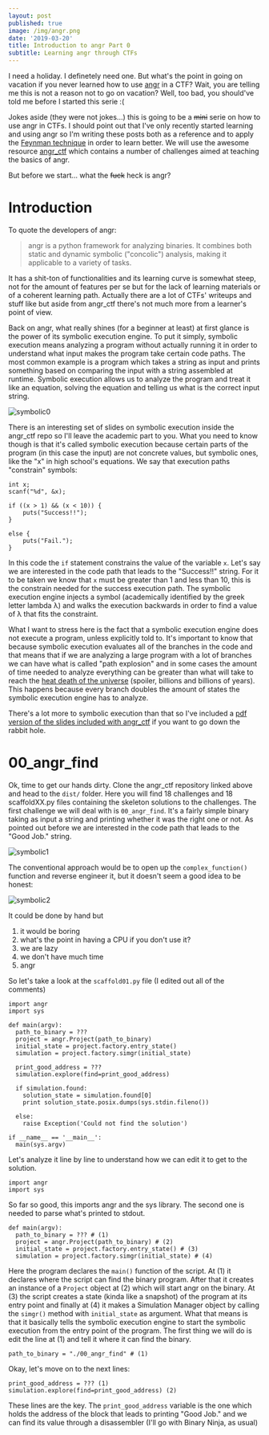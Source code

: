 ```yaml
---
layout: post
published: true
image: /img/angr.png
date: '2019-03-20'
title: Introduction to angr Part 0
subtitle: Learning angr through CTFs
---
```

I need a holiday. I definetely need one. But what's the point in going on vacation if you never learned how to use [angr](https://angr.io/) in a CTF? Wait, you are telling me this is not a reason not to go on vacation? Well, too bad, you should've told me before I started this serie :(

Jokes aside (they were not jokes...) this is going to be a ~~mini~~ serie on how to use angr in CTFs. I should point out that I've only recently started learning and using angr so I'm writing these posts both as a reference and to apply the [Feynman technique](https://fs.blog/2012/04/feynman-technique/) in order to learn better. We will use the awesome resource [angr_ctf](https://github.com/jakespringer/angr_ctf) which contains a number of challenges aimed at teaching the basics of angr.

But before we start... what the ~~fuck~~ heck is angr?

# Introduction

To quote the developers of angr:

> angr is a python framework for analyzing binaries. 
> It combines both static and dynamic symbolic ("concolic") analysis, making it applicable to a variety of tasks.

It has a shit-ton of functionalities and its learning curve is somewhat steep, not for the amount of features per se but for the lack of learning materials or of a coherent learning path. Actually there are a lot of CTFs' writeups and stuff like but aside from angr_ctf there's not much more from a learner's point of view.

Back on angr, what really shines (for a beginner at least) at first glance is the power of its symbolic execution engine. To put it simply, symbolic execution means analyzing a program without actually running it in order to understand what input makes the program take certain code paths. The most common example is a program which takes a string as input and prints something based on comparing the input with a string assembled at runtime. Symbolic execution allows us to analyze the program and treat it like an equation, solving the equation and telling us what is the correct input string.

![symbolic0]({{site.baseurl}}/img/symbolicexec0.JPG)

There is an interesting set of slides on symbolic execution inside the angr_ctf repo so I'll leave the academic part to you. What you need to know though is that it's called symbolic execution because certain parts of the program (in this case the input) are not concrete values, but symbolic ones, like the "x" in high school's equations. We say that execution paths "constrain" symbols:

```
int x;
scanf("%d", &x);

if ((x > 1) && (x < 10)) {
	puts("Success!!");
} 

else {
	puts("Fail.");
}
```
In this code the `if` statement constrains the value of the variable `x`. Let's say we are interested in the code path that leads to the "Success!!" string. For it to be taken we know that `x` must be greater than 1 and less than 10, this is the constrain needed for the success execution path. The symbolic execution engine injects a symbol (academically identified by the greek letter lambda λ) and walks the execution backwards in order to find a value of λ that fits the constraint.

What I want to stress here is the fact that a symbolic execution engine does not execute a program, unless explicitly told to. It's important to know that because symbolic execution evaluates all of the branches in the code and that means that if we are analyzing a large program with a lot of branches we can have what is called "path explosion" and in some cases the amount of time needed to analyze everything can be greater than what will take to reach the [heat death of the universe](https://en.wikipedia.org/wiki/Heat_death_of_the_universe) (spoiler, billions and billions of years). This happens because every branch doubles the amount of states the symbolic execution engine has to analyze.

There's a lot more to symbolic execution than that so I've included a [pdf version of the slides included with angr_ctf](https://blog.notso.pro/downloads/SymbolicExecution.pdf) if you want to go down the rabbit hole.


# 00_angr_find

Ok, time to get our hands dirty. Clone the angr_ctf repository linked above and head to the `dist/` folder. Here you will find 18 challenges and 18 scaffoldXX.py files containing the skeleton solutions to the challenges. The first challenge we will deal with is `00_angr_find`. It's a fairly simple binary taking as input a string and printing whether it was the right one or not. As pointed out before we are interested in the code path that leads to the "Good Job." string.

![symbolic1]({{site.baseurl}}/img/symbexec1.png)

The conventional approach would be to open up the `complex_function()` function and reverse engineer it, but it doesn't seem a good idea to be honest:

![symbolic2]({{site.baseurl}}/img/symbexec2.png)

It could be done by hand but
1. it would be boring
2. what's the point in having a CPU if you don't use it?
3. we are lazy
4. we don't have much time
5. angr

So let's take a look at the `scaffold01.py` file (I edited out all of the comments)

```
import angr
import sys

def main(argv):
  path_to_binary = ???
  project = angr.Project(path_to_binary)
  initial_state = project.factory.entry_state()
  simulation = project.factory.simgr(initial_state)
  
  print_good_address = ???
  simulation.explore(find=print_good_address)
  
  if simulation.found:
    solution_state = simulation.found[0]
    print solution_state.posix.dumps(sys.stdin.fileno())
  
  else:
    raise Exception('Could not find the solution')

if __name__ == '__main__':
  main(sys.argv)
```

Let's analyze it line by line to understand how we can edit it to get to the solution.

```
import angr
import sys
```
So far so good, this imports angr and the sys library. The second one is needed to parse what's printed to stdout.

```
def main(argv):
  path_to_binary = ??? # (1)
  project = angr.Project(path_to_binary) # (2)
  initial_state = project.factory.entry_state() # (3)
  simulation = project.factory.simgr(initial_state) # (4)
```
Here the program declares the `main()` function of the script. At (1) it declares where the script can find the binary program. After that it creates an instance of a `Project` object at (2) which will start angr on the binary. At (3) the script creates a state (kinda like a snapshot) of the program at its entry point and finally at (4) it makes a Simulation Manager object by calling the `simgr()` method with `initial_state` as argument. What that means is that it basically tells the symbolic execution engine to start the symbolic execution from the entry point of the program. The first thing we will do is edit the line at (1) and tell it where it can find the binary.

```
path_to_binary = "./00_angr_find" # (1)
```

Okay, let's move on to the next lines:

```
print_good_address = ??? (1)
simulation.explore(find=print_good_address) (2)
```
These lines are the key. The `print_good_address` variable is the one which holds the address of the block that leads to printing "Good Job." and we can find its value through a disassembler (I'll go with Binary Ninja, as usual)



